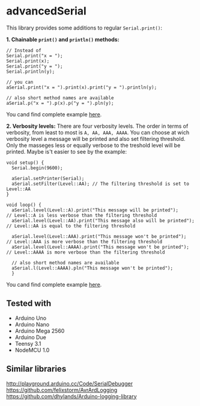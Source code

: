 # advancedSerial

This library provides some additions to regular `Serial.print()`:

**1. Chainable `print()` and `println()` methods:**

```Arduino
// Instead of
Serial.print("x = ");
Serial.print(x);
Serial.print("y = ");
Serial.println(y);

// you can
aSerial.print("x = ").print(x).print("y = ").println(y);

// also short method names are available
aSerial.p("x = ").p(x).p("y = ").pln(y);
```
You cand find complete example [here](https://github.com/klenov/advancedSerial/blob/master/examples/Basic/Basic.ino).

**2. Verbosity levels:**
There are four verbosity levels. The order in terms of verbosity, from least to most is `A, AA, AAA, AAAA`. You can choose at wich verbosity level a message will be printed and also set filtering threshold. Only the masseges less or equally verbose to the treshold level will be printed. 
Maybe is't easier to see by the example:
```Arduino
void setup() {
  Serial.begin(9600);

  aSerial.setPrinter(Serial);
  aSerial.setFilter(Level::AA); // The filtering threshold is set to Level::AA
}

void loop() {
  aSerial.level(Level::A).print("This message will be printed");       // Level::A is less verbose than the filtering threshold
  aSerial.level(Level::AA).print("This message also will be printed"); // Level::AA is equal to the filtering threshold
  
  aSerial.level(Level::AAA).print("This message won't be printed");    // Level::AAA is more verbose than the filtering threshold
  aSerial.level(Level::AAAA).print("This message won't be printed");   // Level::AAAA is more verbose than the filtering threshold
  
  // also short method names are available
  aSerial.l(Level::AAAA).pln("This message won't be printed");
  }
```
You cand find complete example [here](https://github.com/klenov/advancedSerial/blob/master/examples/Advanced/Advanced.ino).

## Tested with
* Arduino Uno
* Arduino Nano
* Arduino Mega 2560
* Arduino Due
* Teensy 3.1
* NodeMCU 1.0

## Similar libraries
http://playground.arduino.cc/Code/SerialDebugger
https://github.com/felixstorm/AvrArdLogging
https://github.com/dhylands/Arduino-logging-library



